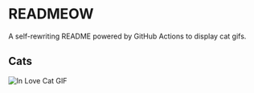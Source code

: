 # READMEOW

A self-rewriting README powered by GitHub Actions to display cat gifs.

## Cats

![In Love Cat GIF](https://media3.giphy.com/media/v1.Y2lkPTlhY2QwMmRhejQ2MWxmZ25pMnRwNGtyanJ2cDZla2ozZ3J3ZWluYW9ucmo5bjRlbyZlcD12MV9naWZzX3NlYXJjaCZjdD1n/MDJ9IbxxvDUQM/200.gif)

